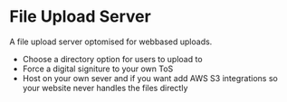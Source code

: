 # File Upload Server
A file upload server optomised for webbased uploads.
- Choose a directory option for users to upload to
- Force a digital signiture to your own ToS
- Host on your own sever and if you want add AWS S3 integrations so your website never handles the files directly
